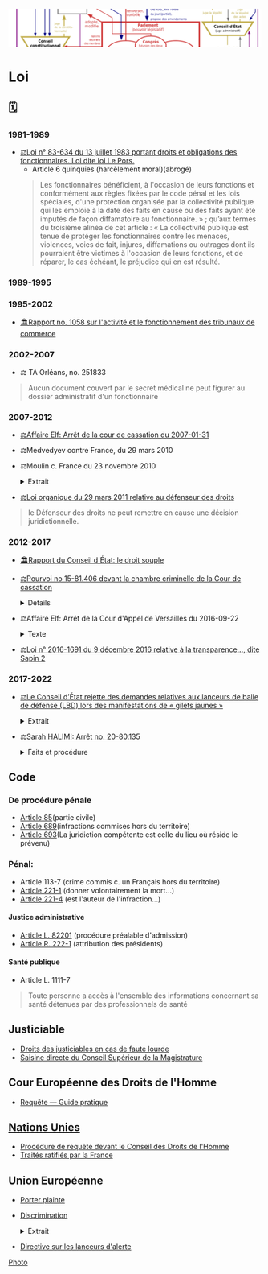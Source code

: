 ![img](./_aux/VeR_Commons.png)
# Loi

## 🗓

### 1981-1989

<!-- 1983-07-13 -->
* [⚖Loi n° 83-634 du 13 juillet 1983 portant droits et obligations des fonctionnaires. Loi dite loi Le Pors.](https://www.legifrance.gouv.fr/loda/article_lc/LEGIARTI000038922798/)
    * Article 6 quinquies (harcèlement moral)(abrogé)
    > Les fonctionnaires bénéficient, à l'occasion de leurs fonctions et conformément aux règles fixées par le code pénal et les lois spéciales, d'une protection organisée par la collectivité publique qui les emploie à la date des faits en cause ou des faits ayant été imputés de façon diffamatoire au fonctionnaire. » ; qu’aux termes du troisième alinéa de cet article : « La collectivité publique est tenue de protéger les fonctionnaires contre les menaces, violences, voies de fait, injures, diffamations ou outrages dont ils pourraient être victimes à l'occasion de leurs fonctions, et de réparer, le cas échéant, le préjudice qui en est résulté.

### 1989-1995

### 1995-2002

<!-- 1998-07-03 -->
* <a id="monteb1998tribcomm"></a>[🏛️Rapport no. 1058 sur l'activité et le fonctionnement des tribunaux de commerce](http://www.assemblee-nationale.fr/11/dossiers/tribunaux-de-commerce.asp)

### 2002-2007

<!-- 2003-06-25 -->
* <a id="ta-orl-secretmed"></a>⚖ TA Orléans, no. 251833
> Aucun document couvert par le secret médical ne peut figurer au dossier administratif d'un fonctionnaire

### 2007-2012
<!-- 2007-01-31 -->
* <a id="cass-elf"></a>[⚖Affaire Elf: Arrêt de la cour de cassation du 2007-01-31](https://www.legifrance.gouv.fr/juri/id/JURITEXT000017927432/)

<!-- 2010-03-29 -->
* <a id="medvedyev"></a>⚖️Medvedyev contre France, du 29 mars 2010

<!-- 2010-11-23 -->
* <a id="moulin"></a>⚖️Moulin c. France du 23 novembre 2010

    <details><summary>Extrait</summary>
    
    « les membres du ministère public, en France, ne remplissent pas l'exigence d'indépendance à l'égard de l'exécutif, qui, selon une jurisprudence constante, compte, au même titre que l'impartialité, parmi les garanties inhérentes à la notion autonome de « magistrat » au sens de l'article 5 § 3 » 
    </details>

<!-- 2011-03-29 -->
* <a id="loidefdroits"></a>[⚖Loi organique du 29 mars 2011 relative au défenseur des droits](https://www.legifrance.gouv.fr/loda/id/JORFTEXT000023781167/2022-02-16/)
> le Défenseur des droits ne peut remettre en cause une décision juridictionnelle. 

### 2012-2017

<!-- 2015-10-10 -->
* <a id="droitsouple">[🏛️Rapport du Conseil d'État: le droit souple](https://web.archive.org/web/20151010015516/https://www.ladocumentationfrancaise.fr/var/storage/rapports-publics/144000280.pdf)


<!-- 2016-09-20 -->
* [⚖Pourvoi no 15-81.406 devant la chambre criminelle de la Cour de cassation](https://www.legifrance.gouv.fr/juri/id/JURITEXT000033143872) 

    <details><summmary>Info</summary>
    
    Initié par le le Conseil Supérieur du Notariat, et rédigé pour leur compte par les [« moines soldats du droit »](./bib.md.md#spinosi). Le jugement ne rapporte pas de conclusions des seconds
    </details>


<!-- 2016-09-22 -->
* <a id="vers--elf"></a>⚖Affaire Elf: Arrêt de la Cour d'Appel de Versailles du 2016-09-22

    <details>
      <summary>Texte</summary>
    
    CONTRADICTOIRE
    
    DU 22 SEPTEMBRE 2016
    
    R.G. N° 14/05444
    
    Texte intégral
    
    COUR D’APPEL
    
    DE
    
    VERSAILLES
    
    Code nac : 57A
    
    3e chambre
    
    ARRET N°
    
    CONTRADICTOIRE
    
    DU 22 SEPTEMBRE 2016
    
    R.G. N° 14/05444
    
    AFFAIRE :
    
    Z X
    
    C/
    
    XXX
    
    Décision déférée à la cour : Jugement rendu le 13 Juin 2014 par le Tribunal de Grande Instance de NANTERRE
    
    N° Chambre : 06
    
    N° RG : 12/08317
    
    Expéditions exécutoires
    
    Expéditions
    
    Copies
    
    délivrées le :
    
    à :
    
    Me Martine DUPUIS de la SELARL LEXAVOUE PARIS-VERSAILLES
    
    Me Stéphane CHOUTEAU de l’ASSOCIATION AVOCALYS
    
    RÉPUBLIQUE FRANÇAISE
    
    AU NOM DU PEUPLE FRANÇAIS
    
    LE VINGT DEUX SEPTEMBRE DEUX MILLE SEIZE,
    
    La cour d’appel de Versailles, a rendu l’arrêt suivant dans l’affaire entre :
    
    Monsieur Z X
    
    né le XXX à XXX
    
    de nationalité Française
    
    XXX
    
    XXX
    
    Représentant : Me Martine DUPUIS de la SELARL LEXAVOUE PARIS-VERSAILLES, Postulant, avocat au barreau de VERSAILLES, vestiaire : 625 – N° du dossier 1453773
    
    Représentant : Me PHILIPPE BRUNSWICK, Plaidant, avocat au barreau de PARIS et Me VERSINI-CAMPINCHI, Plaidant, avocat au barreau de PARIS
    
    APPELANT
    
    ****************
    
    XXX
    
    N° SIRET : 331 384 701
    
    XXX
    
    XXX
    
    XXX
    
    prise en la personne de ses représentants légaux domiciliés en cette qualité audit siège
    
    Représentant : Me Stéphane CHOUTEAU de l’ASSOCIATION AVOCALYS, Postulant, avocat au barreau de VERSAILLES, vestiaire 620 – N° du dossier 001878
    
    Représentant : Me Laurent MARTINET du PARTNERSHIPS JONES DAY, Plaidant, avocat au barreau de PARIS, vestiaire : J001
    
    INTIMEE
    
    ****************
    
    Composition de la cour :
    
    En application des dispositions de l’article 786 du code de procédure civile, l’affaire a été débattue à l’audience publique du 09 Juin 2016 les avocats des parties ne s’y étant pas opposés, devant Madame Françoise BAZET, Conseiller, et Madame Caroline DERNIAUX, Conseiller chargé du rapport.
    
    Ces magistrats ont rendu compte des plaidoiries dans le délibéré de la cour, composée de :
    
    Madame Véronique BOISSELET, Président,
    
    Madame Françoise BAZET, Conseiller,
    
    Madame Caroline DERNIAUX, Conseiller,
    
    Greffier, lors des débats : Madame Maguelone PELLETERET
    
    FAITS ET PROCÉDURE
    
    Par arrêt de la cour d’appel de Paris du 31 mars 2005, confirmant un jugement du tribunal correctionnel de Paris du 12 novembre 2003, M. Z X a été déclaré coupable de complicité de l’abus de biens sociaux commis au préjudice de la Société des Lubrifiants Elf Aquitaine (SLEA), à laquelle a succédé la société Total Lubrifiants, à hauteur de 95 000 000 FF, soit 14 482 656 euros. Sur les intérêts civils, M. X a été condamné solidairement avec plusieurs autres personnes à payer à la société Total Lubrifiants la somme principale de 13 795 541 euros, outre intérêts au taux légal, capitalisation des intérêts et indemnités de procédure.
    
    Le pourvoi formé par M. X à l’encontre de cet arrêt a été rejeté par arrêt de la chambre criminelle de la Cour de Cassation du 31 janvier 2007.
    
    Les faits, tels qu’ils résultent de ces décisions peuvent être résumés comme suit :
    
    La Société des Lubrifiants Elf Aquitaine (SLEA) dont l’activité devait être transférée dans le quartier de la Défense, a conclu, le 13 décembre 1990, pour le prix de 200 000 000 FF, une promesse de vente avec une société Thinet, portant sur les terrains, d’une superficie de 31 962 m2, dont elle était propriétaire sur la commune d’lssy-les-Moulineaux. Après la vente intervenue le 25 juillet 1991 au prix convenu, la société Thinet a revendu, le 31 juillet suivant, à la SEM 92, ce terrain au prix de 295 000 000 FF, réalisant ainsi une plus-value de 95 000 000 FF.
    
    Une partie de cette plus-value a permis de dédommager la société Thinet des commissions occultes qu’elle avait dû verser, entre les 17 décembre 1990 et 15 mars 1991, à des cadres de la SLEA ainsi qu’à des intermédiaires, pour un montant de 59 000 000 FF. La société Thinet éprouvant des difficultés pour honorer financièrement l’engagement qu’elle avait pris de verser ces commissions, avait sollicité la participation de deux promoteurs immobiliers, Z X, dirigeant d’une société Coprim Holding, et B C, dirigeant d’une société Gepa, qui avaient versé, les 26 février, 5 et 25 mars 1991, chacun la somme de 22 000 000 FF, les versements étant justifiés par la cession partielle, le 5 mars 1991, par la société Thinet Cie à la SNC Coprim Développement et Cie, représentée par son gérant, la SNC Coprim et Cie, elle-même représentée par son gérant, M. Z X, de la promesse de vente SLEA/Thinet, cession annulée après la vente à la SEM 92, la société Thinet remboursant, alors, les sommes avancées par les deux prévenus (MM X et C). La résolution de cet acte de cession partielle est intervenue suivant protocole d’accord conclu entre ces mêmes parties le 30 juillet 1991, lequel prévoyait 'la société Thinet s’engage expressément à ce que la société Coprim Développement et Cie ou toute société du groupe Coprim SA qu’elle se substituerait, bénéficie de 40% des droits à construire cédés par l’aménageur, dans le cadre du périmètre de la ZAC… Cette clause est une clause essentielle sans laquelle la société Coprim et Cie n’aurait pas accepté de renoncer au bénéfice de la cession partielle de promesse, ce que reconnaît la société Thinet'.
    
    Ainsi, après réalisation de la vente immobilière entre la société Thinet et Cie et la SEM 92 moyennant paiement du prix de 295 000 000 FF, par acte authentique du 31 juillet 1991, la SEM 92 a conclu un compromis de vente sous conditions suspensives, ayant pour objet les mêmes terrains à bâtir, avec la SNC Coprim Aménagement (achat de 40 %), représentée à l’acte par M. Z X en vertu des pouvoirs qui lui avaient été conférés par son gérant par acte sous seing privé du 18 juillet 1991, la SA Thinet et Cie (achat de 30 %) et la SA Gepa Holding (achat de 30 %).
    
    Par acte sous seing privé du 22 novembre 2011, une transaction est intervenue entre la société Total Lubrifiants et M. Z X, fixant à 4 600 000 euros l’indemnité transactionnelle, forfaitaire et définitive due par M. X à la société Total Lubrifiants au titre de sa contribution personnelle au paiement des dommages et intérêts alloués par arrêt de la cour d’appel de Paris du 31 mars 2005.
    
    Le 23 juillet 2012, M. X a engagé une action devant le tribunal de grande instance de Nanterre à l’encontre de la société Sogéprom Entreprises, venant aux droits et obligations des sociétés Coprim et Cie, Coprim Développement et Cie et Coprim Aménagement afin de la voir condamnée à lui verser la somme de 4 600 000 euros.
    
    Par jugement du 13 juin 2014, le tribunal a débouté M. Z X de toutes ses demandes, l’a condamné aux dépens et au paiement de la somme de 8 000 euros sur le fondement de l’article 700 du code de procédure civile.
    
    Le tribunal a jugé qu’il n’y avait pas de mandat entre un dirigeant et la société ou entre un dirigeant et les associés, et que s’agissant de l’acte signé le 31 juillet 1991 par M. X, mais en vertu d’un pouvoir spécial du gérant de la société Coprim Aménagement, ce contrat n’était pas un instrument du montage global ayant permis l’infraction, le délit ayant été entièrement consommé lors de la vente Thinet – SEM 92. Il a considéré que M. X était responsable personnellement et en dernier lieu des conséquences à l’égard des tiers de la faute qu’il a commise, faute qui lui est propre et qui n’est pas le résultat d’un concours d’action entre lui-même et la société qu’il représentait. Sur la subrogation, il a jugé que lui seul devait supporter la charge définitive de la dette et qu’il ne disposait d’aucune action subrogatoire.
    
    M. X a interjeté appel de cette décision et, aux termes de conclusions du 17 mai 2016, demande à la cour d’infirmer en toutes ses dispositions le jugement entrepris et de :
    
    à titre principal : juger qu’il a agi en qualité de mandataire des sociétés Coprim SA, Coprim & Cie, Coprim Développement SNC et Coprim Aménagements SNC, aux droits desquelles se trouve aujourd’hui Sogeprom Entreprises, et que cette dernière société est tenue des actes accomplis par le mandataire en application des dispositions de l’article 1998 du code civil,
    
    subsidiairement, juger qu’il a agi en qualité de représentant légal des sociétés précitées et notamment de Coprim Développement SNC, aux droits de laquelle se trouve aujourd’hui Sogeprom Entreprises laquelle est civilement responsable des actes accomplis en son nom et pour son compte par son dirigeant mandataire social,
    
    juger en tout état de cause que, par application des articles 1382 et 1983 du code civil, Sogeprom Entreprises est personnellement tenue à la dette contractée envers Total-Elf,
    
    dire qu’il est subrogé dans les droits de Total-Elf à l’égard de Sogeprom Entreprises et en conséquence condamner Sogeprom Entreprises à lui payer la somme de 4.600.000 euros en remboursement des sommes qu’il a été contraint de verser à la société des Lubrifiants Elf Aquitaine, devenue aujourd’hui Total Lubrifiants,
    
    condamner Sogeprom Entreprises à lui payer la somme de 150.000 euros en remboursement des frais qu’il a dû engager pour les besoins de sa défense,
    
    condamner Sogeprom Entreprises au paiement de la somme de 70.000 euros au titre de l’article 700 du code de procédure civile,
    
    condamner Sogeprom Entreprises aux entiers dépens avec recouvrement direct.
    
    Par conclusions du 25 mai 2016, la société Sogeprom Entreprises demande à la cour de :
    
    juger que M. X a abandonné l’ensemble des moyens soulevés devant le tribunal de grande instance de Nanterre et non repris dans ses conclusions en réplique et récapitulatives devant la cour d’appel de céans,
    
    juger que le recours subrogatoire de M. Z X à son encontre, au titre de l’article 1251-3° du code civil, est prescrit et par conséquent, irrecevable,
    
    juger que les demandes de M. Z X à son encontre sont mal fondées,
    
    en conséquence, débouter M. Z X de l’ensemble de ses demandes’ et confirmer en toutes ses dispositions le jugement entrepris,
    
    en tout état de cause, condamner M. Z X à verser la somme de 30.000 euros au titre de l’article 700 du code de procédure civile ainsi qu’aux entiers dépens.
    
    Pour l’exposé des moyens des parties, il est renvoyé à leurs conclusions notifiées aux dates mentionnées ci-dessus, conformément aux dispositions de l’article 455 du code de procédure civile.
    
    L’ordonnance de clôture a été prononcée le 26 mai 2016.
    
    SUR CE,
    
    M. X souligne le bon sens de sa demande dès lors qu’il a agi dans le cadre étroit de ses fonctions et de son mandat, exclusivement dans l’intérêt du groupe Coprim et sans avoir recherché ni obtenu le moindre avantage ou intérêt personnel.
    
    Il reproche au tribunal d’avoir jugé que le dirigeant, qui commet une faute constitutive d’une infraction pénale intentionnelle séparable comme telle de ses fonctions sociales, engage sa responsabilité civile à l’égard des tiers auxquels cette faute a porté préjudice et que la commission d’une telle infraction implique que le dirigeant ait volontairement agi hors et en violation de ses pouvoirs de représentation.
    
    Il fait valoir en effet que l’acte réputé avoir été commis en infraction à la loi pénale est l’acte de la société elle-même et non pas celui de son dirigeant, que l’action récursoire est donc indubitablement ouverte à ce dernier dès lors que la responsabilité pénale des personnes morales n’était pas encore introduite dans notre droit à la date de commission des abus de biens sociaux en cause.
    
    Il observe qu’une société peut parfaitement commettre une infraction sans que pour autant son représentant légal ait agi en dehors et en violation de son pouvoir de représentation.
    
    Il reproche au tribunal d’avoir mal analysé les faits pour en déduire qu’il était artificiel de prétendre que les actes illégaux auraient en définitive bénéficié à la société Coprim. En effet, il rappelle que lorsque Coprim Développement a résilié la cession partielle de la promesse de vente et récupéré les 22 MF, il était prévu que la société Thinet s’engageait à ce que la société Coprim Développement 'ou toute société du groupe Coprim qu’elle se substituerait’ bénéficierait de 40 % des droits à construire cédés par l’aménageur et que cette clause était essentielle et justifiait que Coprim accepte de renoncer au bénéfice de la promesse de vente, en sorte qu’il est inexact de prétendre que la cession de droits à construire du 31 juillet 1991 est indépendante et détachée des opérations antérieures, alors qu’il s’agit d’une même opération non seulement économique, mais juridique.
    
    Il précise agir sur le fondement du mandat, de l’action récursoire et de la subrogation légale.
    
    — Sur le mandat
    
    La société Sogeprom soutient que M. X a abandonné les moyens invoqués sur le fondement du mandat puisqu’il ne peut se contenter de faire référence à ses conclusions devant les premiers juges, l’article 954 du code de procédure civile excluant expressément cette pratique, les prétentions et moyens devant impérativement être repris dans les dernières conclusions.
    
    S’il est exact que M. X a fait référence dans ses dernières écritures aux 24 pages qu’il avait consacrées au mandat dans ses conclusions devant le tribunal de grande instance, il n’en reste pas moins qu’il a cependant réitéré qu’il agissait sur ce fondement et précisé que les règles du droit du mandat et en particulier les dispositions de l’article 1198 du code civil rendent le mandant responsable des actes accomplis pour son compte si le mandat a été exercé conformément au pouvoir donné et si les actes accomplis ont été ratifiés, ce qui est bien le cas en l’espèce, les sociétés du groupe Coprim ne lui ayant jamais fait reproche, avant la présente instance, d’avoir régularisé pour leur compte la conclusion des accords litigieux et en ayant largement profité via l’acquisition de 40% des droits à construire.
    
    Il ne peut donc être allégué qu’aucun moyen n’est développé au soutien de la demande en tant que fondée sur le mandat.
    
    Cependant, l’appelant ne faisant que reprendre devant la cour ses prétentions et partie de ses moyens de première instance, en l’absence d’élément nouveau soumis à son appréciation, la cour estime que les premiers juges, par des motifs pertinents qu’elle approuve, ont fait une exacte appréciation des faits de la cause et du droit des parties.
    
    Il convient en conséquence de confirmer la décision déférée en ce qu’elle a écarté l’existence d’un mandat entre la société Coprim Développement (signataire des accords des 5 mars 1991 et 30 juillet 1991) et M. X.
    
    L’action récursoire
    
    Rappelant que la notion de faute détachable du dirigeant n’est destinée qu’à permettre au tiers victime d’engager sa responsabilité personnelle et est donc étrangère au présent litige, M. X indique que si l’acte est accompli par le dirigeant dans le cadre de ses fonctions, son action récursoire est fondée ; dans ce cas en effet, le dirigeant dont la responsabilité constitue une 'faveur’ instaurée au profit de la victime doit pouvoir recourir contre l’auteur réel du dommage qui est la société.
    
    Pour illustrer son propos M. Y signale que c’est ce qu’enseigne la doctrine en matière de recours entre préposé et commettant.
    
    En toute hypothèse, il appartient à M. X de rapporter la preuve de ce que la société Coprim Développement a elle-même commis une faute à l’origine du préjudice en cause et qui lui permettrait de ne pas supporter les conséquences civiles de l’infraction. Or, il est de principe que la faute pénale intentionnelle du dirigeant constitue ipso facto une faute détachable des fonctions, en sorte que M. X ayant été définitivement jugé coupable de complicité d’abus de biens sociaux au préjudice de la société Elf, il ne peut se retourner contre la société Coprim pour lui faire supporter in fine les conséquences de sa faute, celle-ci, de nature pénale étant par essence contraire à l’intérêt social et ce quel que soit l’avantage qu’a pu en retirer la personne morale, puisqu’il est en l’espèce avéré qu’in fine le groupe Coprim a effectivement tiré avantage des faits commis par M. X pour avoir, grâce à ceux-ci, acquis 40% des droits à construire sur les terrains vendus. Il faut cependant tempérer ce propos en rappelant qu’en tant qu’actionnaire majoritaire du groupe Coprim, M. X a également tiré profit de cette situation via la valorisation de ses actions, laquelle était acquise lorsqu’il les a cédées, même si l’opération immobilière n’était pas achevée.
    
    Si le principe selon lequel la faute pénale intentionnelle du dirigeant est par essence détachable des fonctions a effectivement été dégagé par la jurisprudence dans l’intérêt des tiers victimes de cet agissement, il n’en demeure pas moins que la faute pénale qui implique un usage illicite des biens de la société (consistant en l’espèce à rémunérer des commissions occultes avec le patrimoine de Coprim), est un acte personnel du dirigeant dont il doit seul assumer les conséquences, que ce soit vis-à-vis des tiers ou de la société au nom de laquelle il a cru devoir agir.
    
    Cette solution fait d’ailleurs écho, ainsi que le souligne à raison l’intimée, à la jurisprudence applicable en matière de responsabilité des commettants selon laquelle si le préposé condamné pénalement engage nécessairement sa responsabilité civile envers la victime, il n’a aucun recours ni action en garantie contre son commettant même s’il avait été mis en cause pénalement et civilement, et reste donc seul responsable de ses actes et des conséquences de sa condamnation.
    
    XXX
    
    M. X entend se prévaloir de la subrogation prévue par l’article 1251-3° du code civil.
    
    Aux termes de ce texte, la subrogation a lieu de plein droit au profit de celui qui, étant tenu avec d’autres ou pour d’autres au paiement de la dette, avait intérêt de l’acquitter.
    
    S’il est exact que nonobstant l’absence de responsabilité pénale de la société Coprim Développement à la date des faits d’abus de biens sociaux, la victime de l’abus de biens sociaux aurait sans doute pu mettre en cause sa responsabilité civile au titre de la faute commise par son dirigeant, il n’en demeure pas moins qu’in fine, ainsi qu’il a été dit ci-dessus, entre la société et M X, la charge finale de la dette de dommages-intérêts incombe à ce dernier, seul auteur de la faute pénale ayant causé le préjudice.
    
    Il peut être ajouté de manière surabondante, qu’ainsi que le souligne à raison l’intimée, M. X ne justifie pas dans la présente instance avoir payé la somme qu’il doit à la société Total Lubrifiants, en sorte que les conditions de la subrogation, qui suppose un paiement effectif, ne sont pas remplies.
    
    Il apparaît donc que le jugement doit être confirmé en toutes ses dispositions, les demandes de M. X ne pouvant prospérer, quel que soit leur fondement.
    
    Succombant en appel, M. X sera condamné aux dépens y afférents.
    
    Il n’y a pas lieu, au regard de la somme d’ores et déjà allouée par les premiers juges, d’accorder à la société Sogeprom Entreprises une indemnisation complémentaire au titre de l’article 700 du code de procédure civile en cause d’appel.
    
    PAR CES MOTIFS
    
    La cour, statuant publiquement et contradictoirement,
    
    Confirme en toutes ses dispositions le jugement entrepris,
    
    Y ajoutant :
    
    Condamne M. Z X aux dépens d’appel, lesquels pourront être recouvrés dans les conditions de l’article 699 du code de procédure civile,
    
    Déboute la société Sogeprom Entreprises de sa demande au titre de l’article 700 du code de procédure civile.
    
    — prononcé publiquement par mise à disposition de l’arrêt au greffe de la cour, les parties en ayant été préalablement avisées dans les conditions prévues au deuxième alinéa de l’article 450 du code de procédure civile.
    
    — signé par Madame Véronique BOISSELET, Président et par Madame Lise BESSON, Greffier, auquel la minute de la décision a été remise par le magistrat signataire.
    
    Le Greffier, Le Président,
    
    </details>

<!-- 2016-09-09 -->
* <a id="sapin2"></a>[⚖Loi n° 2016-1691 du 9 décembre 2016 relative à la transparence..., dite Sapin 2](https://www.assemblee-nationale.fr/14/dossiers/transparence_lutte_corruption_economie.asp)

### 2017-2022

<!-- 2019-02-01 -->
*  <a id="CElbd"></a>[⚖️Le Conseil d’État rejette des demandes relatives aux lanceurs de balle de défense (LBD) lors des manifestations de « gilets jaunes »](https://www.conseil-etat.fr/site/actualites/usage-des-lanceurs-de-balles-de-defense)
    
    <details><summary>Extrait</summary>
    
    > Le juge des référés du Conseil d’État a constaté que l’usage du LBD avait dans la période récente provoqué des blessures, parfois très graves, sans qu’il soit possible d’affirmer que toutes les victimes se trouvaient dans les situations visées par le code de la sécurité intérieure, seules à mêmes de justifier une telle utilisation.
    
    > Toutefois, il a jugé que, en dépit de ces circonstances et contrairement à ce que les demandeurs affirmaient, l’organisation des opérations de maintien de l’ordre mises en place lors des récentes manifestations ne révélait pas une intention des autorités de ne pas respecter les conditions d’usage, strictes, mises à l’utilisation de ces armes.
    </details>

<!-- 2021-04-21 -->
* [⚖Sarah HALIMI: Arrêt no. 20-80.135](https://www.legifrance.gouv.fr/juri/id/JURITEXT000043473408?isSuggest=true)

    <details><summary>Faits et procédure</summary>
    
    * 4. Le 10 juillet 2017, M [T] a été mis en examen de ces chefs. Après la délivrance d'un réquisitoire supplétif, la circonstance que les faits ont été commis à raison de l'appartenance vraie ou supposée de la victime à une race ou une religion déterminée a été notifiée à l'intéressé.
    * 5. Par ordonnance de transmission de pièces aux fins de saisine de la chambre de l'instruction, en date du 12 juillet 2019, les juges d'instruction, après avoir écarté la circonstance aggravante précitée, ont estimé qu'il existait contre M. [T], d'une part, des charges suffisantes d'avoir commis les faits d'homicide volontaire et de séquestration qui lui étaient reprochés et d'autre part, des raisons plausibles d'appliquer le premier alinéa de l'article 122-1 du code pénal.
    </details>


## Code
### <a id="cpp"></a>De procédure pénale
* [Article 85](https://www.legifrance.gouv.fr/codes/article_lc/LEGIARTI000038312069/)(partie civile)
* [Article 689](https://www.legifrance.gouv.fr/codes/section_lc/LEGITEXT000006071154/LEGISCTA000006151920/#LEGISCTA000006151920)(infractions commises hors du territoire)
* [Article 693](https://www.legifrance.gouv.fr/codes/article_lc/LEGIARTI000039279364)(La juridiction compétente est celle du lieu où réside le prévenu)
### <a id="cp"></a>Pénal:
* Article 113-7 (crime commis c. un Français hors du territoire)
* [Article 221-1](https://www.legifrance.gouv.fr/codes/article_lc/LEGIARTI000006417561/) (donner volontairement la mort...)
* [Article 221-4](https://www.legifrance.gouv.fr/codes/article_lc/LEGIARTI000033975336/) (est l'auteur de l'infraction...)
#### <a id="cja"></a>Justice administrative
* [Article L. 82201](https://www.legifrance.gouv.fr/codes/article_lc/LEGIARTI000006449407/) (procédure préalable d'admission)
* [Article R. 222-1](https://www.legifrance.gouv.fr/codes/article_lc/LEGIARTI000038114668) (attribution des présidents)
#### <a id="csp"></a>Santé publique
* Article L. 1111-7
> Toute personne a accès à l'ensemble des informations concernant sa santé détenues par des professionnels de santé

## Justiciable
* [Droits des justiciables en cas de faute lourde](https://www.vie-publique.fr/fiches/38069-les-droits-des-justiciables-en-cas-de-dysfonctionnement-de-la-justice)
* [Saisine directe du Conseil Supérieur de la Magistrature](http://www.conseil-superieur-magistrature.fr/requetes-des-justiciables)

## <a id="cedh"></a>Cour Européenne des Droits de l'Homme
* [Requête — Guide pratique](https://echr.coe.int/Documents/Admissibility_guide_FRA.pdf)

## <a id="onu"></a> [Nations Unies](https://www.ohchr.org/fr/hr-bodies/hrc/about-council)
* [Procédure de requête devant le Conseil des Droits de l'Homme](https://www.ohchr.org/fr/hr-bodies/hrc/complaint-procedure/hrc-complaint-procedure-index)
* [Traités ratifiés par la France](https://tbinternet.ohchr.org/_layouts/15/TreatyBodyExternal/countries.aspx?CountryCode=FRA&Lang=FR)

## <a id="ue"></a>Union Européenne
* [Porter plainte](https://ec.europa.eu/info/about-european-commission/contact/problems-and-complaints/complaints-about-breaches-eu-law/how-make-complaint-eu-level_fr) 
* [Discrimination](https://fra.europa.eu/sites/default/files/fra_uploads/1510-FRA-CASE-LAW-HANDBOOK_FR.pdf) 
    <details><summary><a id="UEdiscrim"></a>Extrait</summary> 
        
        * Tant le droit de l’UE que la CEDH garantissent une protection contre la discrimination en Europe. Bien que ces deux systèmes juridiques soient, dans une large mesure, complémentaires et qu’ils se renforcent mutuellement, ils présentent aussi certaines divergences dont les professionnels du droit doivent être conscients.
        * La CEDH protège tous les individus relevant de la juridiction des 47 États membres qui l’ont ratifiée, alors que les Directives de l’UE relatives àla non-discrimination protègent uniquement les ressortissants des 27 États membres.
        * L’article 14 de la CEDH n’interdit la discrimination que pour autant qu’elle se rattache à l’exercice d’un autre droit garanti par la Convention, tandis que le Protocole n° 12 confère à l’interdiction de la discrimination un caractère autonome. 
        * En vertu du droit de l’UE en matière de non-discrimination, l’interdiction de la discrimination est autonome, mais elle se limite àcertains domaines particuliers, tels que l’emploi.
        * Les institutions de l’UE sont juridiquement tenues d’observer la Charte des droits fondamentaux de l’Union européenne, ycompris ses dispositions sur la non-discrimination. Les États membres de l’UE doivent aussi respecter les dispositions de la Charte lorsqu’ils transposent et appliquent le droit de l’UE.
        * L’UE va adhérer àla CPDH et àla CEDH. L’Union sera placée sous la supervision d’organes de contrôle externes, et les particuliers pourront saisir directement la CouEDH d’une plainte pour violation alléguée de la Convention par l’UE.
        </details>
* <a id="UElda"></a> [Directive sur les lanceurs d'alerte](https://eur-lex.europa.eu/legal-content/FR/TXT/HTML/?uri=CELEX:32019L1937&from=EN)

[Photo](./gestion-attrib.md#VeR)
